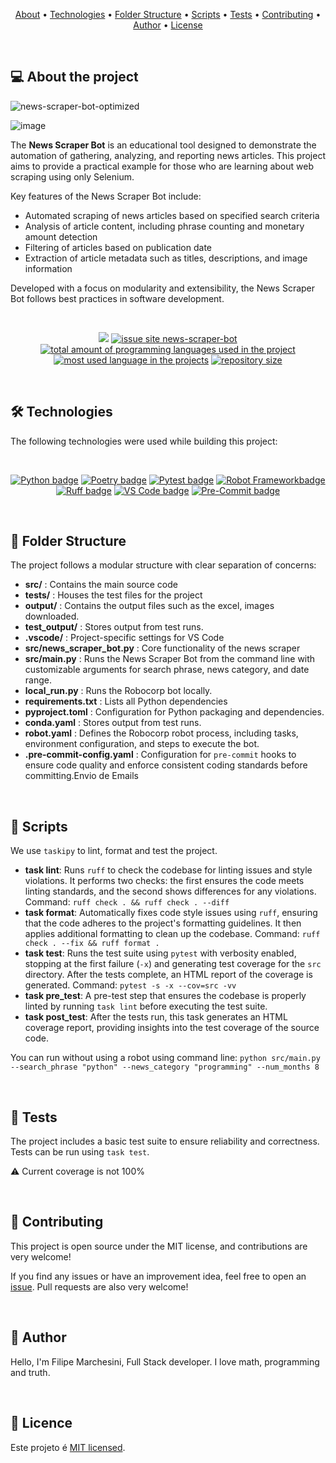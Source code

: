 <p align="center">
 <a href="#-about-the-project">About</a> •
 <a href="#-technologies">Technologies</a> •
 <a href="#-folder-structure">Folder Structure</a> •
 <a href="#-scripts">Scripts</a> •
 <a href="#-tests">Tests</a> •
 <a href="#-contributing">Contributing</a> •
 <a href="#-author">Author</a> •
 <a href="#-licence">License</a>
</p>

&nbsp;

## 💻 About the project

![news-scraper-bot-optimized](https://github.com/user-attachments/assets/f5f890bc-0e13-419a-bc0c-225204119455)

![image](https://github.com/user-attachments/assets/b79fafeb-30c5-4dd5-a044-03dff0f83c1a)

The **News Scraper Bot** is an educational tool designed to demonstrate the automation of gathering, analyzing, and reporting news articles. This project aims to provide a practical example for those who are learning about web scraping using only Selenium.

Key features of the News Scraper Bot include:

* Automated scraping of news articles based on specified search criteria
* Analysis of article content, including phrase counting and monetary amount detection
* Filtering of articles based on publication date
* Extraction of article metadata such as titles, descriptions, and image information

Developed with a focus on modularity and extensibility, the News Scraper Bot follows best practices in software development.

&nbsp;

<p align="center">
  <a href="#license"><img src="https://img.shields.io/github/license/FilipeMarch/news-scraper-bot?color=ff0000"></a>
  <a href="https://github.com/FilipeMarch/news-scraper-bot/issues"><img src="https://img.shields.io/github/issues/FilipeMarch/news-scraper-bot" alt="issue site news-scraper-bot" /></a>
  <a href="https://github.com/FilipeMarch/news-scraper-bot"><img src="https://img.shields.io/github/languages/count/FilipeMarch/news-scraper-bot" alt="total amount of programming languages used in the project" /></a>
  <a href="https://github.com/FilipeMarch/news-scraper-bot"><img src="https://img.shields.io/github/languages/top/FilipeMarch/news-scraper-bot" alt="most used language in the projects" /></a>
  <a href="https://github.com/FilipeMarch/news-scraper-bot"><img src="https://img.shields.io/github/repo-size/FilipeMarch/news-scraper-bot" alt="repository size" /></a>
<p>

&nbsp;

## 🛠 Technologies

The following technologies were used while building this project:

&nbsp;

<p align="center">
    <a href= "https://www.python.org//" target="_blank" rel="noopener noreferrer"><img alt="Python badge" src="https://img.shields.io/badge/Python-FFD43B?style=for-the-badge&logo=python&logoColor=blue"></a>
    <a href= "https://python-poetry.org/" target="_blank" rel="noopener noreferrer"><img alt="Poetry badge" src="https://img.shields.io/endpoint?url=https://website-9cvbcandi-python-poetry.vercel.app/badge/v0.json"></a> 
    <a href= "https://pytest.org/" target="_blank" rel="noopener noreferrer"><img alt="Pytest badge" src="https://img.shields.io/badge/Pytest-0A9EDC.svg?style=for-the-badge&logo=Pytest&logoColor=white"></a> 
    <a href= "https://robotframework.org/" target="_blank" rel="noopener noreferrer"><img alt="Robot Frameworkbadge" src="https://img.shields.io/badge/Robot%20Framework-000000?style=for-the-badge&logo=robot-framework&logoColor=white"></a>
    <a href= "https://docs.astral.sh/ruff/" target="_blank" rel="noopener noreferrer"><img alt="Ruff badge" src="https://img.shields.io/endpoint?url=https://raw.githubusercontent.com/astral-sh/ruff/main/assets/badge/v2.json"></a>
    <a href= "https://code.visualstudio.com/" target="_blank" rel="noopener noreferrer"><img alt="VS Code badge" src="https://img.shields.io/badge/VSCode-0078D4?style=for-the-badge&logo=visual%20studio%20code&logoColor=white"></a>
    <a href= "https://pre-commit.com/" target="_blank" rel="noopener noreferrer"><img alt="Pre-Commit badge" src="https://img.shields.io/badge/precommit-FAB040.svg?style=for-the-badge&logo=pre-commit&logoColor=black"></a> 
</p>

&nbsp;


## 📁 Folder Structure

The project follows a modular structure with clear separation of concerns:

* **src/** : Contains the main source code
* **tests/** : Houses the test files for the project
* **output/** : Contains the output files such as the excel, images downloaded.
* **test_output/** : Stores output from test runs.
* **.vscode/** : Project-specific settings for VS Code
* **src/news_scraper_bot.py** : Core functionality of the news scraper
* **src/main.py** : Runs the News Scraper Bot from the command line with customizable arguments for search phrase, news category, and date range.
* **local_run.py** : Runs the Robocorp bot locally.
* **requirements.txt** : Lists all Python dependencies
* **pyproject.toml** : Configuration for Python packaging and dependencies.
* **conda.yaml** : Stores output from test runs.
* **robot.yaml** : Defines the Robocorp robot process, including tasks, environment configuration, and steps to execute the bot.
* **.pre-commit-config.yaml** : Configuration for `pre-commit` hooks to ensure code quality and enforce consistent coding standards before committing.Envio de Emails

&nbsp;

## 📜 Scripts

We use `taskipy` to lint, format and test the project.

- **task lint**: Runs `ruff` to check the codebase for linting issues and style violations. It performs two checks: the first ensures the code meets linting standards, and the second shows differences for any violations. Command: `ruff check . && ruff check . --diff`
- **task format**: Automatically fixes code style issues using `ruff`, ensuring that the code adheres to the project's formatting guidelines. It then applies additional formatting to clean up the codebase. Command: `ruff check . --fix && ruff format .`
- **task test**: Runs the test suite using `pytest` with verbosity enabled, stopping at the first failure (`-x`) and generating test coverage for the `src` directory. After the tests complete, an HTML report of the coverage is generated. Command: `pytest -s -x --cov=src -vv`
- **task pre_test**: A pre-test step that ensures the codebase is properly linted by running `task lint` before executing the test suite.
- **task post_test**: After the tests run, this task generates an HTML coverage report, providing insights into the test coverage of the source code.

You can run without using a robot using command line: `python src/main.py --search_phrase "python" --news_category "programming" --num_months 8`

&nbsp;

## 🧪 Tests

The project includes a basic test suite to ensure reliability and correctness. Tests can be run using `task test`.

⚠️ Current coverage is not 100%

&nbsp;

## 👐 Contributing

This project is open source under the MIT license, and contributions are very welcome!

If you find any issues or have an improvement idea, feel free to open an [issue](https://github.com/FilipeMarch/news-scraper-bot/issues). Pull requests are also very welcome!

&nbsp;

## 🦸 Author

Hello, I'm Filipe Marchesini, Full Stack developer. I love math, programming and truth.

&nbsp;

## 📝 Licence

Este projeto é [MIT licensed](./LICENSE).
